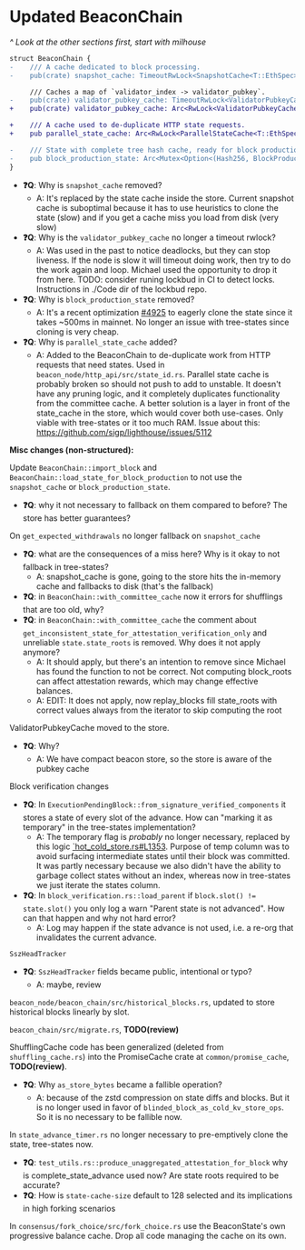 # Updated BeaconChain

_^ Look at the other sections first, start with milhouse_

```diff
struct BeaconChain {
-    /// A cache dedicated to block processing.
-    pub(crate) snapshot_cache: TimeoutRwLock<SnapshotCache<T::EthSpec>>,

     /// Caches a map of `validator_index -> validator_pubkey`.
-    pub(crate) validator_pubkey_cache: TimeoutRwLock<ValidatorPubkeyCache<T>>,
+    pub(crate) validator_pubkey_cache: Arc<RwLock<ValidatorPubkeyCache<T>>>,

+    /// A cache used to de-duplicate HTTP state requests.
+    pub parallel_state_cache: Arc<RwLock<ParallelStateCache<T::EthSpec>>>,

-    /// State with complete tree hash cache, ready for block production.
-    pub block_production_state: Arc<Mutex<Option<(Hash256, BlockProductionPreState<T::EthSpec>)>>>,
}
```

- **:question:Q**: Why is `snapshot_cache` removed?
  - A: It's replaced by the state cache inside the store. Current snapshot cache is suboptimal because it has to use heuristics to clone the state (slow) and if you get a cache miss you load from disk (very slow)
- **:question:Q**: Why is the `validator_pubkey_cache` no longer a timeout rwlock?
  - A: Was used in the past to notice deadlocks, but they can stop liveness. If the node is slow it will timeout doing work, then try to do the work again and loop. Michael used the opportunity to drop it from here. TODO: consider runing lockbud in CI to detect locks. Instructions in ./Code dir of the lockbud repo.
- **:question:Q**: Why is `block_production_state` removed?
  - A: It's a recent optimization [#4925](https://github.com/sigp/lighthouse/pull/4925) to eagerly clone the state since it takes ~500ms in mainnet. No longer an issue with tree-states since cloning is very cheap.
- **:question:Q**: Why is `parallel_state_cache` added?
  - A: Added to the BeaconChain to de-duplicate work from HTTP requests that need states. Used in `beacon_node/http_api/src/state_id.rs`. Parallel state cache is probably broken so should not push to add to unstable. It doesn't have any pruning logic, and it completely duplicates functionality from the committee cache. A better solution is a layer in front of the state_cache in the store, which would cover both use-cases. Only viable with tree-states or it too much RAM. Issue about this: https://github.com/sigp/lighthouse/issues/5112

**Misc changes (non-structured):**

Update `BeaconChain::import_block` and `BeaconChain::load_state_for_block_production` to not use the `snapshot_cache` or `block_production_state`.
- **:question:Q**: why it not necessary to fallback on them compared to before? The store has better guarantees?

On `get_expected_withdrawals` no longer fallback on `snapshot_cache`
- **:question:Q**: what are the consequences of a miss here? Why is it okay to not fallback in tree-states?
  - A: snapshot_cache is gone, going to the store hits the in-memory cache and fallbacks to disk (that's the fallback)
- **:question:Q**: in `BeaconChain::with_committee_cache` now it errors for shufflings that are too old, why?
- **:question:Q**: in `BeaconChain::with_committee_cache` the comment about `get_inconsistent_state_for_attestation_verification_only` and unreliable `state.state_roots` is removed. Why does it not apply anymore?
  - A: It should apply, but there's an intention to remove since Michael has found the function to not be correct. Not computing block_roots can affect attestation rewards, which may change effective balances.
  - A: EDIT: It does not apply, now replay_blocks fill state_roots with correct values always from the iterator to skip computing the root

ValidatorPubkeyCache moved to the store.
- **:question:Q**: Why?
  - A: We have compact beacon store, so the store is aware of the pubkey cache

Block verification changes
- **:question:Q**: In `ExecutionPendingBlock::from_signature_verified_components` it stores a state of every slot of the advance. How can  "marking it as temporary" in the tree-states implementation?
  - A: The temporary flag is _probably_ no longer necessary, replaced by this logic [`hot_cold_store.rs#L1353](https://github.com/sigp/lighthouse/blob/6262be72199d0cf81a8701076b8434c9914e211a/beacon_node/store/src/hot_cold_store.rs#L1353-L1367). Purpose of temp column was to avoid surfacing intermediate states until their block was committed. It was partly necessary because we also didn't have the ability to garbage collect states without an index, whereas now in tree-states we just iterate the states column.
- **:question:Q**: In `block_verification.rs::load_parent` if `block.slot() != state.slot()` you only log a warn "Parent state is not advanced". How can that happen and why not hard error?
  - A: Log may happen if the state advance is not used, i.e. a re-org that invalidates the current advance.

`SszHeadTracker`
- **:question:Q**: `SszHeadTracker` fields became public, intentional or typo?
  - A: maybe, review

`beacon_node/beacon_chain/src/historical_blocks.rs`, updated to store historical blocks linearly by slot.

`beacon_chain/src/migrate.rs`, **TODO(review)**

ShufflingCache code has been generalized (deleted from `shuffling_cache.rs`) into the PromiseCache crate at `common/promise_cache`, **TODO(review)**.  

- **:question:Q**: Why `as_store_bytes` became a fallible operation?
  - A: because of the zstd compression on state diffs and blocks. But it is no longer used in favor of `blinded_block_as_cold_kv_store_ops`. So it is no necessary to be fallible now.

In `state_advance_timer.rs` no longer necessary to pre-emptively clone the state, tree-states now.

- **:question:Q**: `test_utils.rs::produce_unaggregated_attestation_for_block` why is complete_state_advance used now? Are state roots required to be accurate?
- **:question:Q**: How is `state-cache-size` default to 128 selected and its implications in high forking scenarios

In `consensus/fork_choice/src/fork_choice.rs` use the BeaconState's own progressive balance cache. Drop all code managing the cache on its own.
